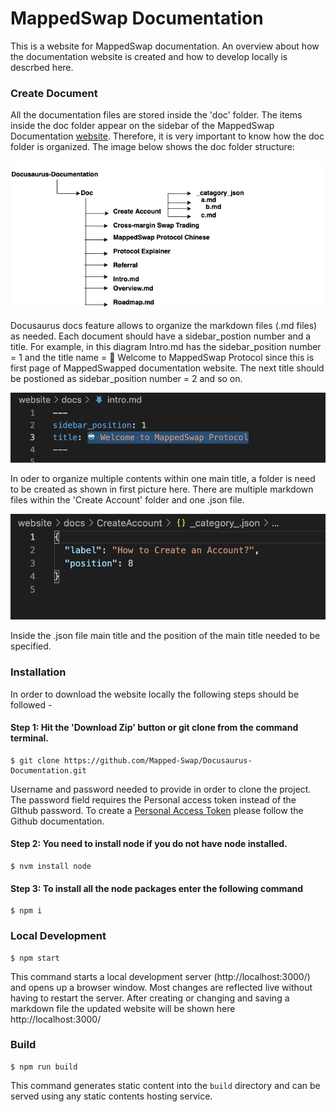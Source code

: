 # MappedSwap Documentation
This is a website for MappedSwap documentation. An overview about how the documentation website is created and how to develop locally is descrbed here.

### Create Document
All the documentation files are stored inside the 'doc' folder. The items inside the doc folder appear on the sidebar of the MappedSwap Documentation [website](https://doc.mappedswap.io/). Therefore, it is very important to know how the doc folder is organized. The image below shows the doc folder structure: 

![alt text](./static/img/MappedSwap.drawio.png)

Docusaurus docs feature allows to organize the markdown files (.md files) as needed. Each document should have a sidebar_postion number and a title. For example, in this diagram Intro.md has the sidebar_position number = 1 and the title name = 🤖 Welcome to MappedSwap Protocol since this is first page of MappedSwapped documentation website. The next title should be postioned as sidebar_position number = 2 and so on.

![alt text](./static/img/Readme1.png)

In oder to organize multiple contents within one main title,  a folder is need to be created as shown in first picture here. There are multiple markdown files within the 'Create Account' folder and one .json file. 

![alt text](./static/img/Readme2.png)

Inside the .json file main title and the position of the main title needed to be specified.


### Installation

In order to download the website locally the following steps should be followed - 

#### Step 1: Hit the 'Download Zip' button or git clone from the command terminal.
 
```
$ git clone https://github.com/Mapped-Swap/Docusaurus-Documentation.git

```
Username and password needed to provide in order to clone the project. The password field requires the Personal access token instead of the GIthub password. To create a [Personal Access Token](https://docs.github.com/en/authentication/keeping-your-account-and-data-secure/creating-a-personal-access-token) please follow the Github documentation.

#### Step 2: You need to install node if you do not have node installed. 

```
$ nvm install node

```

#### Step 3: To install all the node packages enter the following command
```
$ npm i
```

### Local Development

```
$ npm start 
```
This command starts a local development server (http://localhost:3000/) and opens up a browser window. Most changes are reflected live without having to restart the server. After creating or changing and saving a markdown file the updated website will be shown here http://localhost:3000/

### Build
```
$ npm run build
```
This command generates static content into the `build` directory and can be served using any static contents hosting service.


